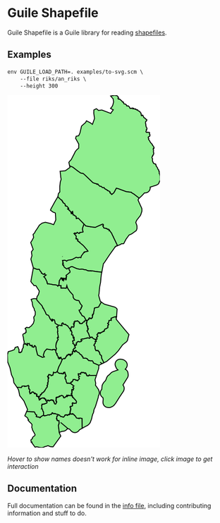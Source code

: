 Guile Shapefile
===============

Guile Shapefile is a Guile library for reading
[shapefiles](https://en.wikipedia.org/wiki/Shapefile).

Examples
--------

	env GUILE_LOAD_PATH=. examples/to-svg.scm \
		--file riks/an_riks \
		--height 300

[![Swedish counties](an_riks.svg)](//raw.githubusercontent.com/HugoNikanor/guile-shapefile/master/an_riks.svg)

*Hover to show names doesn't work for inline image, click image to get
interaction*

Documentation
-------------

Full documentation can be found in the [info file](guile-shapefile.texi),
including contributing information and stuff to do.
